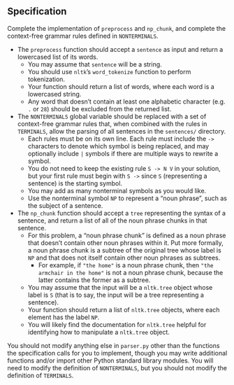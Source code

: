 ## Specification

Complete the implementation of `preprocess` and `np_chunk`, and complete the context-free grammar rules defined in `NONTERMINALS`.

- The `preprocess` function should accept a `sentence` as input and return a lowercased list of its words.
  - You may assume that `sentence` will be a string.
  - You should use `nltk`’s `word_tokenize` function to perform tokenization.
  - Your function should return a list of words, where each word is a lowercased string.
  - Any word that doesn’t contain at least one alphabetic character (e.g. `.` or `28`) should be excluded from the returned list.
- The `NONTERMINALS` global variable should be replaced with a set of context-free grammar rules that, when combined with the rules in `TERMINALS`, allow the parsing of all sentences in the `sentences/` directory.
  - Each rules must be on its own line. Each rule must include the `->` characters to denote which symbol is being replaced, and may optionally include `|` symbols if there are multiple ways to rewrite a symbol.
  - You do not need to keep the existing rule `S -> N V` in your solution, but your first rule must begin with `S ->` since `S` (representing a sentence) is the starting symbol.
  - You may add as many nonterminal symbols as you would like.
  - Use the nonterminal symbol `NP` to represent a “noun phrase”, such as the subject of a sentence.
- The `np_chunk` function should accept a `tree` representing the syntax of a sentence, and return a list of all of the noun phrase chunks in that sentence.
  - For this problem, a “noun phrase chunk” is defined as a noun phrase that doesn’t contain other noun phrases within it. Put more formally, a noun phrase chunk is a subtree of the original tree whose label is `NP` and that does not itself contain other noun phrases as subtrees.
    - For example, if `"the home"` is a noun phrase chunk, then `"the armchair in the home"` is not a noun phrase chunk, because the latter contains the former as a subtree.
  - You may assume that the input will be a `nltk.tree` object whose label is `S` (that is to say, the input will be a tree representing a sentence).
  - Your function should return a list of `nltk.tree` objects, where each element has the label `NP`.
  - You will likely find the documentation for `nltk.tree` helpful for identifying how to manipulate a `nltk.tree` object.

You should not modify anything else in `parser.py` other than the functions the specification calls for you to implement, though you may write additional functions and/or import other Python standard library modules. You will need to modify the definition of `NONTERMINALS`, but you should not modify the definition of `TERMINALS`.
